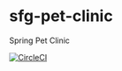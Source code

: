 # sfg-pet-clinic
Spring Pet Clinic

[![CircleCI](https://circleci.com/gh/rishabhsvats/sfg-pet-clinic/tree/main.svg?style=svg)](https://circleci.com/gh/rishabhsvats/sfg-pet-clinic/tree/main)